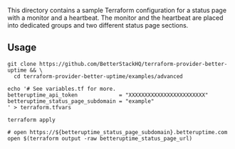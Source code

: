 This directory contains a sample Terraform configuration for a status page with
a monitor and a heartbeat. The monitor and the heartbeat are placed into dedicated
groups and two different status page sections.

## Usage

```shell script
git clone https://github.com/BetterStackHQ/terraform-provider-better-uptime && \
  cd terraform-provider-better-uptime/examples/advanced

echo '# See variables.tf for more.
betteruptime_api_token             = "XXXXXXXXXXXXXXXXXXXXXXXX"
betteruptime_status_page_subdomain = "example"
' > terraform.tfvars

terraform apply

# open https://${betteruptime_status_page_subdomain}.betteruptime.com
open $(terraform output -raw betteruptime_status_page_url)
```
